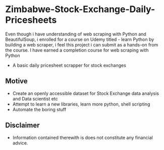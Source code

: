 # Zimbabwe-Stock-Exchange-Daily-Pricesheets
Even though i have understanding of web scraping with Python and BeautifulSoup, i enrolled for a course
on Udemy titled - learn Python by building a web scraper, i feel this project i can submit as a hands-on from the course.
I have earned a completion course for web scraping with Python

- A basic daily pricesheet scrapper for stock exchanges


## Motive
* Create an openly accessible dataset for Stock Exchange data analysis and Data scientist etc
* Attempt to learn a new libraries, learn more python, shell scripting
* Automate the boring stuff

## Disclaimer
- Information contained therewith is does not constitute any financial advice. 

